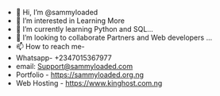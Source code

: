 - 👋 Hi, I’m @sammyloaded
- 👀 I’m interested in Learning More
- 🌱 I’m currently learning Python and SQL...
- 💞️ I’m looking to collaborate Partners and Web developers ...
- 📫 How to reach me- 
- Whatsapp- +2347015367977
- email: Support@sammyloaded.com
- Portfolio - https://sammyloaded.org.ng
- Web Hosting - https://www.kinghost.com.ng

<!---
sammyloaded/sammyloaded is a ✨ special ✨ repository because its `README.md` (this file) appears on your GitHub profile.
You can click the Preview link to take a look at your changes.
--->

